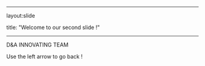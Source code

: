 ___

layout:slide

title: "Welcome to our second slide !"

___

D&A INNOVATING TEAM

Use the left arrow to go back !
